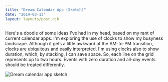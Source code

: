 ```yaml
---
title: "Dream Calendar App (Sketch)"
date: "2014-03-13"
layout: layouts/post.njk
---
```


Here's a doodle of some ideas I've had in my head, based on my rant of current
calendar apps. I'm exploring the use of clocks to show my busyness landscape.
Although it gets a little awkward at the AM-to-PM transition, clocks are
ubiquitous and easily interpreted. I'm using clocks also to show duration,
which, by stacking, I can save space. So, each line on the grid represents up to
two hours. Events with zero duration and all-day events should be treated
differently.

![Dream calendar app sketch](../../img/20140313-dream-calendar-app-sketch.jpg)
